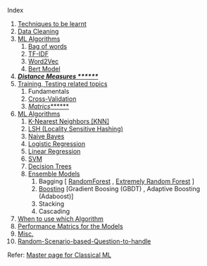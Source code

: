 Index

1. [Techniques to be learnt](https://www.notion.so/Fundamentals-of-ML-Part-1-8d9b05effffe48c382f00fa93575b292)
2. [Data Cleaning](https://www.notion.so/Fundamentals-of-ML-Part-1-8d9b05effffe48c382f00fa93575b292)
3. [ML Algorithms](https://www.notion.so/Fundamentals-of-ML-Part-1-8d9b05effffe48c382f00fa93575b292)
    1. [Bag of words](https://www.notion.so/Fundamentals-of-ML-Part-1-8d9b05effffe48c382f00fa93575b292)
    2. [TF-IDF](https://www.notion.so/Fundamentals-of-ML-Part-1-8d9b05effffe48c382f00fa93575b292)
    3. [Word2Vec](https://www.notion.so/Fundamentals-of-ML-Part-1-8d9b05effffe48c382f00fa93575b292)
    4. [Bert Model](https://www.notion.so/Fundamentals-of-ML-Part-1-8d9b05effffe48c382f00fa93575b292)
4. ***[Distance Measures ******](https://www.notion.so/Fundamentals-of-ML-Part-1-8d9b05effffe48c382f00fa93575b292)***
5. [Training, Testing related topics](https://www.notion.so/Fundamentals-of-ML-Part-1-8d9b05effffe48c382f00fa93575b292)
    1. Fundamentals
    2. [Cross-Validation](https://www.notion.so/Fundamentals-of-ML-Part-1-8d9b05effffe48c382f00fa93575b292)
    3. [*Matrics*******](https://www.notion.so/Fundamentals-of-ML-Part-1-8d9b05effffe48c382f00fa93575b292)
6. [ML Algorithms](https://www.notion.so/6-ML-Algorithms-a6a5026e47f84607b4ad7284f53a524f)
    1. [K-Nearest Neighbors [KNN]](https://www.notion.so/6-ML-Algorithms-a6a5026e47f84607b4ad7284f53a524f)
    2. [LSH (Locality Sensitive Hashing)](https://www.notion.so/6-ML-Algorithms-a6a5026e47f84607b4ad7284f53a524f)
    3. [Naive Bayes](https://www.notion.so/6-ML-Algorithms-a6a5026e47f84607b4ad7284f53a524f)
    4. [Logistic Regression](https://www.notion.so/6-ML-Algorithms-a6a5026e47f84607b4ad7284f53a524f)
    5. [Linear Regression](https://www.notion.so/6-ML-Algorithms-a6a5026e47f84607b4ad7284f53a524f)
    6. [SVM](https://www.notion.so/6-ML-Algorithms-a6a5026e47f84607b4ad7284f53a524f)
    7. [Decision Trees](https://www.notion.so/6-ML-Algorithms-a6a5026e47f84607b4ad7284f53a524f)
    8. [Ensemble Models](https://www.notion.so/6-ML-Algorithms-a6a5026e47f84607b4ad7284f53a524f)
        1. Bagging [ [RandomForest](https://www.notion.so/6-ML-Algorithms-a6a5026e47f84607b4ad7284f53a524f) , [Extremely Random Forest](https://www.notion.so/6-ML-Algorithms-a6a5026e47f84607b4ad7284f53a524f) ]
        2. [Boosting](https://www.notion.so/6-ML-Algorithms-a6a5026e47f84607b4ad7284f53a524f) [Gradient Boosing (GBDT) , Adaptive Boosting (Adaboost)]
        3. Stacking
        4. Cascading
7. [When to use which Algorithm](https://www.notion.so/Fundamentals-of-ML-Part-1-8d9b05effffe48c382f00fa93575b292)
8. [Performance Matrics for the Models](https://www.notion.so/Fundamentals-of-ML-Part-1-8d9b05effffe48c382f00fa93575b292)
9. [Misc.](https://www.notion.so/Fundamentals-of-ML-Part-1-8d9b05effffe48c382f00fa93575b292)
10. [Random-Scenario-based-Question-to-handle](https://www.notion.so/kmistri/Fundamentals-of-ML-Part-2-3aefa6214b894af589aefeb9bf0fd170)

Refer:
[Master page for Classical ML](https://www.notion.so/kmistri/Fundamentals-of-ML-Part-1-8d9b05effffe48c382f00fa93575b292)

